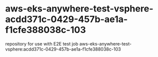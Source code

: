# aws-eks-anywhere-test-vsphere-acdd371c-0429-457b-ae1a-f1cfe388038c-103
repository for use with E2E test job aws-eks-anywhere-test-vsphere:acdd371c-0429-457b-ae1a-f1cfe388038c-103
